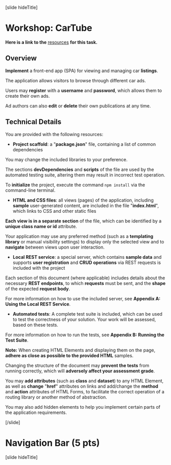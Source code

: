 
[slide hideTitle]

# Workshop: CarTube

**Here is a link to the** [resources](https://videos.softuni.org/resources/javascript/javascript-applications/JS-Apps-Workshop-CarTube.zip) **for this task.**

## Overview
**Implement** a front-end app (SPA) for viewing and managing car **listings**. 

The application allows visitors to browse through different car ads. 

Users may **register** with a **username** and **password**, which allows them to create their own ads. 

Ad authors can also **edit** or **delete** their own publications at any time.

## Technical Details

You are provided with the following resources:

- **Project scaffold**: a "**package.json**" file, containing a list of common dependencies

You may change the included libraries to your preference. 

The sections **devDependencies** and **scripts** of the file are used by the automated testing suite, altering them may result in incorrect test operation.

To **initialize** the project, execute the command `npm install` via the command-line terminal.

- **HTML and CSS files**: all views (pages) of the application, including **sample** user-generated content, are included in the file "**index.html**", which links to CSS and other static files

**Each view is in a separate section** of the file, which can be identified by a **unique class name or id** attribute.

Your application may use any preferred method (such as a **templating library** or manual visibility settings) to display only the selected view and to **navigate** between views upon user interaction.

- **Local REST service**: a special server, which contains **sample data** and supports **user registration** and **CRUD operations** via REST requests is included with the project

Each section of this document (where applicable) includes details about the necessary **REST endpoints**, to which **requests** must be sent, and the **shape** of the expected **request body**.

For more information on how to use the included server, see **Appendix A: Using the Local REST Service**.


- **Automated tests**: A complete test suite is included, which can be used to test the correctness of your solution. Your work will be assessed, based on these tests.

For more information on how to run the tests, see **Appendix B: Running the Test Suite**.

**Note:** When creating HTML Elements and displaying them on the page, **adhere as close as possible to the provided HTML** samples. 

Changing the structure of the document may **prevent the tests** from running correctly, which will **adversely affect your assessment grade**. 

You may **add attributes** (such as **class** and **dataset**) to any HTML Element, as well as **change** "**href**" attributes on links and add/change the **method** and **action** attributes of HTML Forms, to facilitate the correct operation of a routing library or another method of abstraction. 

You may also add hidden elements to help you implement certain parts of the application requirements.

[/slide]
# Navigation Bar (5 pts)

[slide hideTitle]


